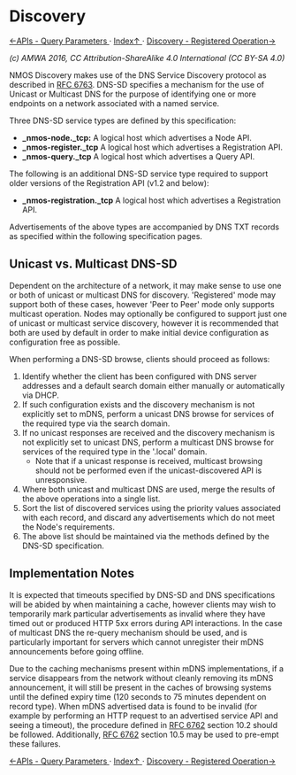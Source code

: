 # Discovery
[←APIs - Query Parameters ](2.5._APIs_-_Query_Parameters.md) · [ Index↑ ](..) · [Discovery - Registered Operation→](3.1._Discovery_-_Registered_Operation.md)

_(c) AMWA 2016, CC Attribution-ShareAlike 4.0 International (CC BY-SA 4.0)_

NMOS Discovery makes use of the DNS Service Discovery protocol as described in [RFC 6763](https://tools.ietf.org/html/rfc6763). DNS-SD specifies a mechanism for the use of Unicast or Multicast DNS for the purpose of identifying one or more endpoints on a network associated with a named service.

Three DNS-SD service types are defined by this specification:

* **_nmos-node._tcp:** A logical host which advertises a Node API.
* **_nmos-register._tcp** A logical host which advertises a Registration API.
* **_nmos-query._tcp** A logical host which advertises a Query API.

The following is an additional DNS-SD service type required to support older versions of the Registration API (v1.2 and below):

* **_nmos-registration._tcp** A logical host which advertises a Registration API.

Advertisements of the above types are accompanied by DNS TXT records as specified within the following specification pages.

## Unicast vs. Multicast DNS-SD

Dependent on the architecture of a network, it may make sense to use one or both of unicast or multicast DNS for discovery. 'Registered' mode may support both of these cases, however 'Peer to Peer' mode only supports multicast operation. Nodes may optionally be configured to support just one of unicast or multicast service discovery, however it is recommended that both are used by default in order to make initial device configuration as configuration free as possible.

When performing a DNS-SD browse, clients should proceed as follows:

1. Identify whether the client has been configured with DNS server addresses and a default search domain either manually or automatically via DHCP.
2. If such configuration exists and the discovery mechanism is not explicitly set to mDNS, perform a unicast DNS browse for services of the required type via the search domain.
3. If no unicast responses are received and the discovery mechanism is not explicitly set to unicast DNS, perform a multicast DNS browse for services of the required type in the '.local' domain.
   * Note that if a unicast response is received, multicast browsing should not be performed even if the unicast-discovered API is unresponsive.
4. Where both unicast and multicast DNS are used, merge the results of the above operations into a single list.
5. Sort the list of discovered services using the priority values associated with each record, and discard any advertisements which do not meet the Node's requirements.
6. The above list should be maintained via the methods defined by the DNS-SD specification.

## Implementation Notes

It is expected that timeouts specified by DNS-SD and DNS specifications will be abided by when maintaining a cache, however clients may wish to temporarily mark particular advertisements as invalid where they have timed out or produced HTTP 5xx errors during API interactions. In the case of multicast DNS the re-query mechanism should be used, and is particularly important for servers which cannot unregister their mDNS announcements before going offline.

Due to the caching mechanisms present within mDNS implementations, if a service disappears from the network without cleanly removing its mDNS announcement, it will still be present in the caches of browsing systems until the defined expiry time (120 seconds to 75 minutes dependent on record type). When mDNS advertised data is found to be invalid (for example by performing an HTTP request to an advertised service API and seeing a timeout), the procedure defined in [RFC 6762](https://tools.ietf.org/html/rfc6762) section 10.2 should be followed. Additionally, [RFC 6762](https://tools.ietf.org/html/rfc6762) section 10.5 may be used to pre-empt these failures.

[←APIs - Query Parameters ](2.5._APIs_-_Query_Parameters.md) · [ Index↑ ](..) · [Discovery - Registered Operation→](3.1._Discovery_-_Registered_Operation.md)
